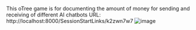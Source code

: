 This oTree game is for documenting the amount of money for sending and receiving of different AI chatbots
URL: http://localhost:8000/SessionStartLinks/k2zwn7w7
![image](https://github.com/Rising-Stars-by-Sunshine/Yixin_Yue/assets/164857136/ebee3952-c4f4-418a-8815-cb43a0139038)
